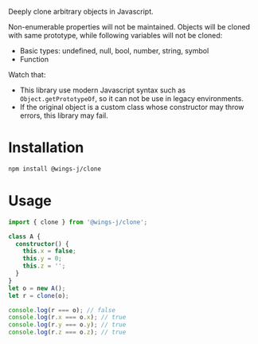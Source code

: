 Deeply clone arbitrary objects in Javascript.

Non-enumerable properties will not be maintained. Objects will be cloned with same prototype, while following variables will not be cloned:

- Basic types: undefined, null, bool, number, string, symbol
- Function

Watch that:

- This library use modern Javascript syntax such as `Object.getPrototypeOf`, so it can not be use in legacy environments.
- If the original object is a custom class whose constructor may throw errors, this library may fail.

# Installation

```sh
npm install @wings-j/clone
```

# Usage

```ts
import { clone } from '@wings-j/clone';

class A {
  constructor() {
    this.x = false;
    this.y = 0;
    this.z = '';
  }
}
let o = new A();
let r = clone(o);

console.log(r === o); // false
console.log(r.x === o.x); // true
console.log(r.y === o.y); // true
console.log(r.z === o.z); // true
```
